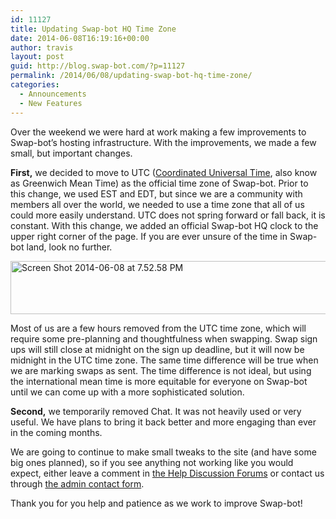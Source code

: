 ```yaml
---
id: 11127
title: Updating Swap-bot HQ Time Zone
date: 2014-06-08T16:19:16+00:00
author: travis
layout: post
guid: http://blog.swap-bot.com/?p=11127
permalink: /2014/06/08/updating-swap-bot-hq-time-zone/
categories:
  - Announcements
  - New Features
---
```

Over the weekend we were hard at work making a few improvements to Swap-bot&#8217;s hosting infrastructure. With the improvements, we made a few small, but important changes.

**First,** we decided to move to UTC ([Coordinated Universal Time](http://en.wikipedia.org/wiki/Coordinated_Universal_Time), also know as Greenwich Mean Time) as the official time zone of Swap-bot. Prior to this change, we used EST and EDT, but since we are a community with members all over the world, we needed to use a time zone that all of us could more easily understand. UTC does not spring forward or fall back, it is constant. With this change, we added an official Swap-bot HQ clock to the upper right corner of the page. If you are ever unsure of the time in Swap-bot land, look no further.

[<img src="http://blog.swap-bot.com/wp-content/uploads/2014/06/Screen-Shot-2014-06-08-at-7.52.58-PM.png" alt="Screen Shot 2014-06-08 at 7.52.58 PM" width="600" height="85" class="alignnone size-full wp-image-11128" />](http://blog.swap-bot.com/wp-content/uploads/2014/06/Screen-Shot-2014-06-08-at-7.52.58-PM.png)

Most of us are a few hours removed from the UTC time zone, which will require some pre-planning and thoughtfulness when swapping. Swap sign ups will still close at midnight on the sign up deadline, but it will now be midnight in the UTC time zone. The same time difference will be true when we are marking swaps as sent. The time difference is not ideal, but using the international mean time is more equitable for everyone on Swap-bot until we can come up with a more sophisticated solution.

**Second,** we temporarily removed Chat. It was not heavily used or very useful. We have plans to bring it back better and more engaging than ever in the coming months.

We are going to continue to make small tweaks to the site (and have some big ones planned), so if you see anything not working like you would expect, either leave a comment in [the Help Discussion Forums](http://www.swap-bot.com/forums/category/8) or contact us through [the admin contact form](http://www.swap-bot.com/contact.php).

Thank you for you help and patience as we work to improve Swap-bot!